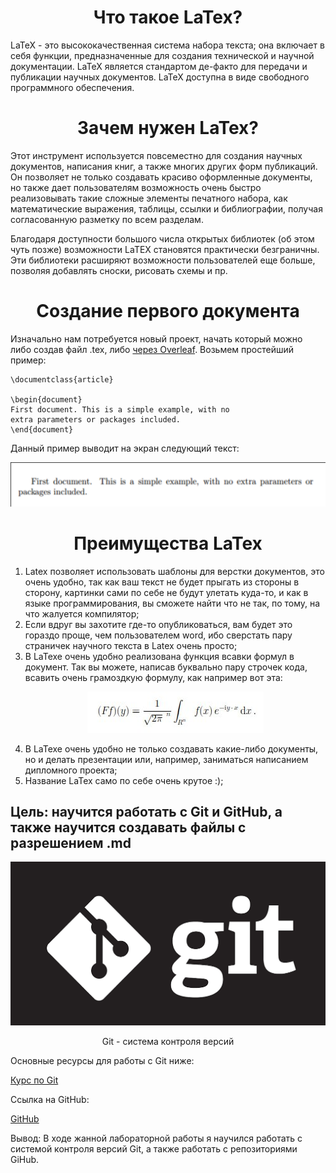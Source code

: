 <h1 align = "center"> Что такое LaTex? </h1>

<p>LaTeX - это высококачественная система набора текста; она включает в себя функции, предназначенные для создания технической и научной документации. LaTeX является стандартом де-факто для передачи и публикации научных документов. LaTeX доступна в виде свободного программного обеспечения.
</p>

<h1 align = "center"> Зачем нужен LaTex?</h1>

<p>
Этот инструмент используется повсеместно для создания научных документов, написания книг, а также многих других форм публикаций. Он позволяет не только создавать красиво оформленные документы, но также дает пользователям возможность очень быстро реализовывать такие сложные элементы печатного набора, как математические выражения, таблицы, ссылки и библиографии, получая согласованную разметку по всем разделам.

Благодаря доступности большого числа открытых библиотек (об этом чуть позже) возможности LaTEX становятся практически безграничны. Эти библиотеки расширяют возможности пользователей еще больше, позволяя добавлять сноски, рисовать схемы и пр.
</p>

<h1 align = "center" >Создание первого документа</h1>
Изначально нам потребуется новый проект, начать который можно либо создав файл .tex, либо <a href = "https://ru.overleaf.com/">через Overleaf</a>. Возьмем простейший пример:

```
\documentclass{article}

\begin{document}
First document. This is a simple example, with no 
extra parameters or packages included.
\end{document}
```

Данный пример выводит на экран следующий текст:

<p align = "center"><img src="images/image1.png"></p>

<h1 align = "center">Преимущества LaTex</h1>

1) Latex позволяет использовать шаблоны для верстки документов, это очень удобно, так как ваш текст не будет прыгать из стороны в сторону, картинки сами по себе не будут улетать куда-то, и как в языке программирования, вы сможете найти что не так, по тому, на что жалуется компилятор;
2) Если вдруг вы захотите где-то опубликоваться, вам будет это гораздо проще, чем пользователем word, ибо сверстать пару страничек научного текста в Latex очень просто;
3) В LaTexe очень удобно реализована функция всавки формул в документ. Так вы можете, написав буквально пару строчек кода, всавить очень грамоздкую формулу, как например вот  эта:
   <p align = "center"><img src = "images/image2.png"></p>
4) В LaTexe очень удобно не только создавать какие-либо документы, но и делать презентации или, например, заниматься написанием дипломного проекта;
5) Название LaTex само по себе очень крутое :);

## Цель: научится работать с Git и GitHub, а также научится создавать файлы с разрешением .md

<p align = "center"><img src = "images/image3.png"></p>
<p align = "center">Git - система контроля версий</p>

Основные ресурсы для работы с Git ниже:
<p><a href="https://habr.com/ru/articles/541258/">Курс по Git</a></p>

Ссылка на GitHub:
<p> <a href="https://github.com/">GitHub</a> </p>

Вывод: В ходе жанной лабораторной работы я научился работать с системой контроля версий Git, а также работать с репозиториями GiHub.